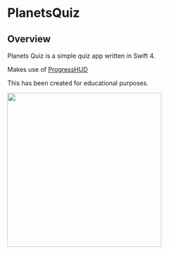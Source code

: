 # PlanetsQuiz
## Overview
Planets Quiz is a simple quiz app written in Swift 4.

Makes use of [ProgressHUD](https://github.com/relatedcode/ProgressHUD)

This has been created for educational purposes.

<img src="https://i.imgur.com/Uv9sQZh.jpg" width="350">
